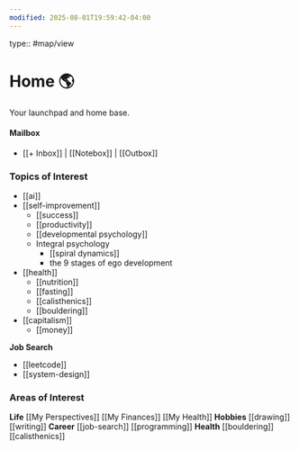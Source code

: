 ```yaml
---
modified: 2025-08-01T19:59:42-04:00
---
```

type:: #map/view 
# Home 🌎
Your launchpad and home base.
#### Mailbox
<!--Inbox of notes-->
- [[+ Inbox]] | [[Notebox]] | [[Outbox]]
### Topics of Interest
 <!--what would you want to learn more about? What topics are you curious about?-->
- [[ai]]
- [[self-improvement]]
	- [[success]]
	- [[productivity]] 
	- [[developmental psychology]]
	- Integral psychology
		- [[spiral dynamics]]
		- the 9 stages of ego development
- [[health]]
	- [[nutrition]]
	- [[fasting]] 
	- [[calisthenics]]
	- [[bouldering]]
- [[capitalism]]
	- [[money]]

**Job Search**
- [[leetcode]]
- [[system-design]]

### Areas of Interest
<!--Ongoing responsibilities in your life. Areas of different buckets in your life-->

**Life**
[[My Perspectives]]
[[My Finances]]
[[My Health]]
**Hobbies**
[[drawing]]
[[writing]]
**Career**
[[job-search]]
[[programming]]
**Health**
[[bouldering]]
[[calisthenics]]




